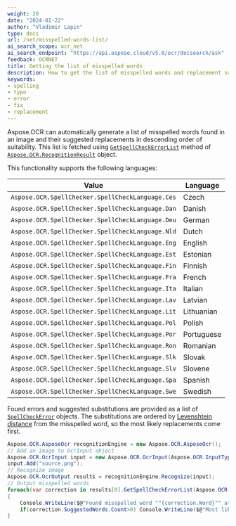 ```yaml
---
weight: 20
date: "2024-01-22"
author: "Vladimir Lapin"
type: docs
url: /net/misspelled-words-list/
ai_search_scope: ocr_net
ai_search_endpoint: "https://api.aspose.cloud/v5.0/ocr/docsearch/ask"
feedback: OCRNET
title: Getting the list of misspelled words
description: How to get the list of misspelled words and replacement suggestions.
keywords:
- spelling
- typo
- error
- fix
- replacement
---
```


Aspose.OCR can automatically generate a list of misspelled words found in an image and their suggested replacements in descending order of suitability. This list is fetched using [`GetSpellCheckErrorList`](https://reference.aspose.com/ocr/net/aspose.ocr/recognitionresult/getspellcheckerrorlist/) method of [`Aspose.OCR.RecognitionResult`](https://reference.aspose.com/ocr/net/aspose.ocr/recognitionresult/) object.

This functionality supports the following languages:

Value | Language
----- | --------
`Aspose.OCR.SpellChecker.SpellCheckLanguage.Ces` | Czech
`Aspose.OCR.SpellChecker.SpellCheckLanguage.Dan` | Danish
`Aspose.OCR.SpellChecker.SpellCheckLanguage.Deu` | German
`Aspose.OCR.SpellChecker.SpellCheckLanguage.Nld` | Dutch
`Aspose.OCR.SpellChecker.SpellCheckLanguage.Eng` | English
`Aspose.OCR.SpellChecker.SpellCheckLanguage.Est` | Estonian
`Aspose.OCR.SpellChecker.SpellCheckLanguage.Fin` | Finnish
`Aspose.OCR.SpellChecker.SpellCheckLanguage.Fra` | French
`Aspose.OCR.SpellChecker.SpellCheckLanguage.Ita` | Italian
`Aspose.OCR.SpellChecker.SpellCheckLanguage.Lav` | Latvian
`Aspose.OCR.SpellChecker.SpellCheckLanguage.Lit` | Lithuanian
`Aspose.OCR.SpellChecker.SpellCheckLanguage.Pol` | Polish
`Aspose.OCR.SpellChecker.SpellCheckLanguage.Por` | Portuguese
`Aspose.OCR.SpellChecker.SpellCheckLanguage.Ron` | Romanian
`Aspose.OCR.SpellChecker.SpellCheckLanguage.Slk` | Slovak
`Aspose.OCR.SpellChecker.SpellCheckLanguage.Slv` | Slovene
`Aspose.OCR.SpellChecker.SpellCheckLanguage.Spa` | Spanish
`Aspose.OCR.SpellChecker.SpellCheckLanguage.Swe` | Swedish

Found errors and suggested substitutions are provided as a list of [`SpellCheckError`](https://reference.aspose.com/ocr/net/aspose.ocr.spellchecker/spellcheckerror/) objects. The substitutions are ordered by [Levenshtein distance](https://en.wikipedia.org/wiki/Levenshtein_distance) from the misspelled word, so the most likely replacements come first.

```csharp
Aspose.OCR.AsposeOcr recognitionEngine = new Aspose.OCR.AsposeOcr();
// Add an image to OcrInput object
Aspose.OCR.OcrInput input = new Aspose.OCR.OcrInput(Aspose.OCR.InputType.SingleImage);
input.Add("source.png");
// Recognize image
Aspose.OCR.OcrOutput results = recognitionEngine.Recognize(input);
// Output misspelled words
foreach(var correction in results[0].GetSpellCheckErrorList(Aspose.OCR.SpellChecker.SpellCheckLanguage.Eng))
{
	Console.WriteLine($@"Found misspelled word ""{correction.Word}"" at position {correction.StartPosition}.");
	if(correction.SuggestedWords.Count>0) Console.WriteLine($@"Most likely replacement: ""{correction.SuggestedWords[0].Word}""");
}
```
